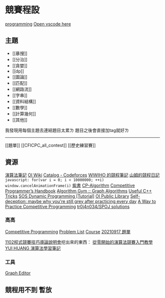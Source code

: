 # 競賽程設

[programming](file:///C:\Users\User\Documents\programming)
[Open vscode here](vscode.cmd)

## 主題

- [[暴搜]]
- [[分治]]
- [[貪婪]]
- [[dp]]
- [[圖論]]
- [[匹配]]
- [[網路流]]
- [[字串]]
- [[資料結構]]
- [[數學]]
- [[計算幾何]]
- [[其他]]

我發現用每個主題去連結題目太累ㄌ 題目之後會直接加tag就好ㄌ

---

[[題單]]
[[CFICPC_all_contest]]
[[歷史練習賽]]

## 資源

[演算法筆記](https://web.ntnu.edu.tw/~algo/)
[OI Wiki](https://oi-wiki.org/)
[Catalog - Codeforces](https://codeforces.com/catalog)
[WIWIHO 的競程筆記](https://cp.wiwiho.me/)
[山姆的競程日記](https://sam571128.codes/) `javascript: for(var i = 0; i < 10000000; ++i) window.cancelAnimationFrame(i)`
[紫書](http://221.235.153.107:90/resource/book/noip/%E7%AE%97%E6%B3%95%E7%AB%9E%E8%B5%9B%E5%85%A5%E9%97%A8%E7%BB%8F%E5%85%B8%EF%BC%88%E7%AC%AC2%E7%89%88%EF%BC%89lrj%E7%B4%AB%E4%B9%A6.pdf)
[CP-Algorithm](https://cp-algorithms.com/)
[Competitive Programmer’s Handbook](https://cses.fi/book/book.pdf)
[Algorithm Gym :: Graph Algorithms](https://codeforces.com/blog/entry/16221)
[Useful C++ Tricks](https://codeforces.com/blog/entry/87283)
[SOS Dynamic Programming [Tutorial]](https://codeforces.com/blog/entry/45223)
[OI Public Library](https://github.com/enkerewpo/OI-Public-Library)
[Self-deception: maybe why you're still grey after practicing every day](https://codeforces.com/blog/entry/98621)
[A Way to Practice Competitive Programming](https://drive.google.com/file/d/1J2x8pIYQ3MXANgvzOgBciWd3d79j_Exa/view)
[tr0j4n034/SPOJ solutions](https://github.com/tr0j4n034/SPOJ)

### 高高

[Competitive Programming](https://hackmd.io/@jakao/algorithmList)
[Problem List](https://hackmd.io/@jakao/problemList)
[Course](https://hackmd.io/@jakao/course)
[20210917 題單](https://hackmd.io/@jakao/917problem_list)

[1102程式競賽技巧導論說明會](https://hackmd.io/@jakao/ntou_cp_briefing#/)挖出來的東西：
[從零開始的演算法競賽入門教學](https://emanlaicepsa.github.io/)
[YUI HUANG 演算法學習筆記](https://yuihuang.com/)

### 工具

[Graph Editor](https://csacademy.com/app/graph_editor/)

## 競程用不到 暫放

